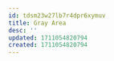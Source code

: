 ```yaml
---
id: tdsm23w27lb7r4dpr6xymuv
title: Gray Area
desc: ''
updated: 1711054820794
created: 1711054820794
---
```


